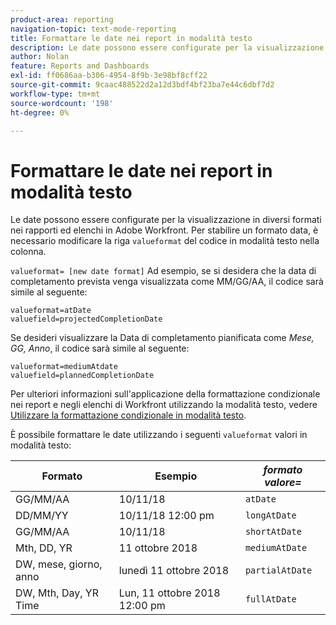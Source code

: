 ```yaml
---
product-area: reporting
navigation-topic: text-mode-reporting
title: Formattare le date nei report in modalità testo
description: Le date possono essere configurate per la visualizzazione in diversi formati nei rapporti ed elenchi in Adobe Workfront. Per stabilire un formato data, è necessario modificare la riga formato valore del codice della modalità testo nella colonna.
author: Nolan
feature: Reports and Dashboards
exl-id: ff0686aa-b306-4954-8f9b-3e98bf8cff22
source-git-commit: 9caac488522d2a12d3bdf4bf23ba7e44c6dbf7d2
workflow-type: tm+mt
source-wordcount: '198'
ht-degree: 0%

---
```


# Formattare le date nei report in modalità testo

<!-- Audited: 1/2025 -->

Le date possono essere configurate per la visualizzazione in diversi formati nei rapporti ed elenchi in Adobe Workfront. Per stabilire un formato data, è necessario modificare la riga `valueformat` del codice in modalità testo nella colonna.

`valueformat= [new date format]` Ad esempio, se si desidera che la data di completamento prevista venga visualizzata come MM/GG/AA, il codice sarà simile al seguente:

```
valueformat=atDate
valuefield=projectedCompletionDate
```

Se desideri visualizzare la Data di completamento pianificata come *Mese, GG, Anno*, il codice sarà simile al seguente:

```
valueformat=mediumAtdate
valuefield=plannedCompletionDate
```

Per ulteriori informazioni sull&#39;applicazione della formattazione condizionale nei report e negli elenchi di Workfront utilizzando la modalità testo, vedere [Utilizzare la formattazione condizionale in modalità testo](../../../reports-and-dashboards/reports/text-mode/use-conditional-formatting-text-mode.md).

È possibile formattare le date utilizzando i seguenti `valueformat` valori in modalità testo:

| **Formato** | Esempio  | ***formato valore=*** |
|---|---|---|
| GG/MM/AA | 10/11/18 | `atDate` |
| DD/MM/YY | 10/11/18 12:00 pm | `longAtDate` |
| GG/MM/AA | 10/11/18 | `shortAtDate` |
| Mth, DD, YR | 11 ottobre 2018 | `mediumAtDate` |
| DW, mese, giorno, anno | lunedì 11 ottobre 2018 | `partialAtDate` |
| DW, Mth, Day, YR Time | Lun, 11 ottobre 2018 12:00 pm | `fullAtDate` |
